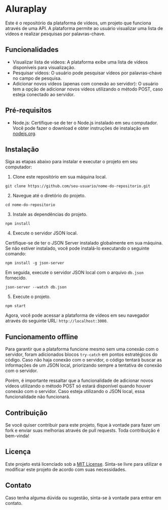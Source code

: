 # Aluraplay

Este é o repositório da plataforma de vídeos, um projeto que funciona através de uma API. A plataforma permite ao usuário visualizar uma lista de vídeos e realizar pesquisas por palavras-chave. 

## Funcionalidades

- Visualizar lista de vídeos: A plataforma exibe uma lista de vídeos disponíveis para visualização.
- Pesquisar vídeos: O usuário pode pesquisar vídeos por palavras-chave no campo de pesquisa.
- Adicionar novos vídeos (apenas com conexão ao servidor): O usuário tem a opção de adicionar novos vídeos utilizando o método POST, caso esteja conectado ao servidor.

## Pré-requisitos

- Node.js: Certifique-se de ter o Node.js instalado em seu computador. Você pode fazer o download e obter instruções de instalação em [nodejs.org](https://nodejs.org/).

## Instalação

Siga as etapas abaixo para instalar e executar o projeto em seu computador:

1. Clone este repositório em sua máquina local.

```shell
git clone https://github.com/seu-usuario/nome-do-repositorio.git
```

2. Navegue até o diretório do projeto.

```shell
cd nome-do-repositorio
```

3. Instale as dependências do projeto.

```shell
npm install
```

4. Execute o servidor JSON local.

Certifique-se de ter o JSON Server instalado globalmente em sua máquina. Se não estiver instalado, você pode instalá-lo executando o seguinte comando:

```shell
npm install -g json-server
```

Em seguida, execute o servidor JSON local com o arquivo `db.json` fornecido.

```shell
json-server --watch db.json
```

5. Execute o projeto.

```shell
npm start
```

Agora, você pode acessar a plataforma de vídeos em seu navegador através do seguinte URL: `http://localhost:3000`.

## Funcionamento offline

Para garantir que a plataforma funcione mesmo sem uma conexão com o servidor, foram adicionados blocos `try-catch` em pontos estratégicos do código. Caso não haja conexão com o servidor, o código tentará buscar as informações de um JSON local, priorizando sempre a tentativa de conexão com o servidor.

Porém, é importante ressaltar que a funcionalidade de adicionar novos vídeos utilizando o método POST só estará disponível quando houver conexão com o servidor. Caso esteja utilizando o JSON local, essa funcionalidade não funcionará.

## Contribuição

Se você quiser contribuir para este projeto, fique à vontade para fazer um fork e enviar suas melhorias através de pull requests. Toda contribuição é bem-vinda!

## Licença

Este projeto está licenciado sob a [MIT License](LICENSE). Sinta-se livre para utilizar e modificar este projeto de acordo com suas necessidades.

## Contato

Caso tenha alguma dúvida ou sugestão, sinta-se à vontade para entrar em contato.